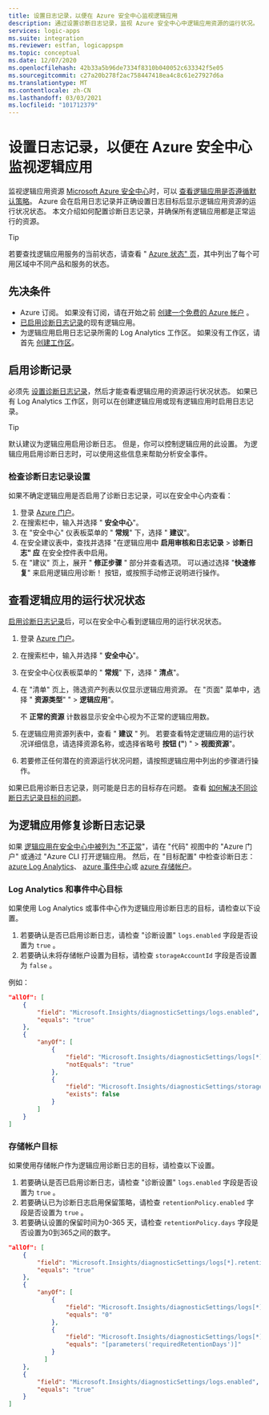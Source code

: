 ```yaml
---
title: 设置日志记录，以便在 Azure 安全中心监视逻辑应用
description: 通过设置诊断日志记录，监视 Azure 安全中心中逻辑应用资源的运行状况。
services: logic-apps
ms.suite: integration
ms.reviewer: estfan, logicappspm
ms.topic: conceptual
ms.date: 12/07/2020
ms.openlocfilehash: 42b33a5b96de7334f8310b040052c633342f5e05
ms.sourcegitcommit: c27a20b278f2ac758447418ea4c8c61e27927d6a
ms.translationtype: MT
ms.contentlocale: zh-CN
ms.lasthandoff: 03/03/2021
ms.locfileid: "101712379"
---
```

# <a name="set-up-logging-to-monitor-logic-apps-in-azure-security-center"></a>设置日志记录，以便在 Azure 安全中心监视逻辑应用

监视逻辑应用资源 [Microsoft Azure 安全中心](../security-center/security-center-introduction.md)时，可以 [查看逻辑应用是否遵循默认策略](#view-logic-apps-health-status)。 Azure 会在启用日志记录并正确设置日志目标后显示逻辑应用资源的运行状况状态。 本文介绍如何配置诊断日志记录，并确保所有逻辑应用都是正常运行的资源。

> [!TIP]
> 若要查找逻辑应用服务的当前状态，请查看 " [Azure 状态" 页](https://status.azure.com/)，其中列出了每个可用区域中不同产品和服务的状态。

## <a name="prerequisites"></a>先决条件

* Azure 订阅。 如果没有订阅，请在开始之前 [创建一个免费的 Azure 帐户](https://azure.microsoft.com/free/) 。
* [已启用诊断日志记录](#enable-diagnostic-logging)的现有逻辑应用。
* 为逻辑应用启用日志记录所需的 Log Analytics 工作区。 如果没有工作区，请首先 [创建工作区](../azure-monitor/logs/quick-create-workspace.md)。

## <a name="enable-diagnostic-logging"></a>启用诊断记录

必须先 [设置诊断日志记录](monitor-logic-apps-log-analytics.md)，然后才能查看逻辑应用的资源运行状况状态。 如果已有 Log Analytics 工作区，则可以在创建逻辑应用或现有逻辑应用时启用日志记录。

> [!TIP]
> 默认建议为逻辑应用启用诊断日志。 但是，你可以控制逻辑应用的此设置。 为逻辑应用启用诊断日志时，可以使用这些信息来帮助分析安全事件。

### <a name="check-diagnostic-logging-setting"></a>检查诊断日志记录设置

如果不确定逻辑应用是否启用了诊断日志记录，可以在安全中心内查看：

1. 登录 [Azure 门户](https://portal.azure.com)。
1. 在搜索栏中，输入并选择 " **安全中心**"。
1. 在 "安全中心" 仪表板菜单的 " **常规**" 下，选择 " **建议**"。
1. 在安全建议表中，查找并选择 "在逻辑应用中 **启用审核和日志记录** &gt; **诊断日志" 应** 在安全控件表中启用。
1. 在 "建议" 页上，展开 " **修正步骤** " 部分并查看选项。 可以通过选择 "**快速修复**" 来启用逻辑应用诊断！ 按钮，或按照手动修正说明进行操作。

## <a name="view-logic-apps-health-status"></a>查看逻辑应用的运行状况状态

[启用诊断日志记录](#enable-diagnostic-logging)后，可以在安全中心看到逻辑应用的运行状况状态。

1. 登录 [Azure 门户](https://portal.azure.com)。
1. 在搜索栏中，输入并选择 " **安全中心**"。
1. 在安全中心仪表板菜单的 " **常规**" 下，选择 " **清点**"。
1. 在 "清单" 页上，筛选资产列表以仅显示逻辑应用资源。 在 "页面" 菜单中，选择 " **资源类型**" " &gt; **逻辑应用**"。

   不 **正常的资源** 计数器显示安全中心视为不正常的逻辑应用数。
1.  在逻辑应用资源列表中，查看 " **建议** " 列。 若要查看特定逻辑应用的运行状况详细信息，请选择资源名称，或选择省略号 **按钮 ("**) " &gt; **视图资源**"。
1.  若要修正任何潜在的资源运行状况问题，请按照逻辑应用中列出的步骤进行操作。

如果已启用诊断日志记录，则可能是日志的目标存在问题。 查看 [如何解决不同诊断日志记录目标的问题](#fix-diagnostic-logging-for-logic-apps)。

## <a name="fix-diagnostic-logging-for-logic-apps"></a>为逻辑应用修复诊断日志记录

如果 [逻辑应用在安全中心中被列为 "不正常](#view-logic-apps-health-status)"，请在 "代码" 视图中的 "Azure 门户" 或通过 "Azure CLI 打开逻辑应用。 然后，在 "目标配置" 中检查诊断日志： [azure Log Analytics](#log-analytics-and-event-hubs-destinations)、 [azure 事件中心](#log-analytics-and-event-hubs-destinations)或 [azure 存储帐户](#storage-account-destination)。

### <a name="log-analytics-and-event-hubs-destinations"></a>Log Analytics 和事件中心目标

如果使用 Log Analytics 或事件中心作为逻辑应用诊断日志的目标，请检查以下设置。 

1. 若要确认是否已启用诊断日志，请检查 "诊断设置" `logs.enabled` 字段是否设置为 `true` 。 
1. 若要确认未将存储帐户设置为目标，请检查 `storageAccountId` 字段是否设置为 `false` 。

例如：

```json
"allOf": [
    {
        "field": "Microsoft.Insights/diagnosticSettings/logs.enabled",
        "equals": "true"
    },
    {
        "anyOf": [
            {
                "field": "Microsoft.Insights/diagnosticSettings/logs[*].retentionPolicy.enabled",
                "notEquals": "true"
            },
            {
                "field": "Microsoft.Insights/diagnosticSettings/storageAccountId",
                "exists": false
            }
        ]
    }
] 
```

### <a name="storage-account-destination"></a>存储帐户目标

如果使用存储帐户作为逻辑应用诊断日志的目标，请检查以下设置。

1. 若要确认是否已启用诊断日志，请检查 "诊断设置" `logs.enabled` 字段是否设置为 `true` 。
1. 若要确认已为诊断日志启用保留策略，请检查 `retentionPolicy.enabled` 字段是否设置为 `true` 。
1. 若要确认设置的保留时间为0-365 天，请检查 `retentionPolicy.days` 字段是否设置为0到365之间的数字。

```json
"allOf": [
    {
        "field": "Microsoft.Insights/diagnosticSettings/logs[*].retentionPolicy.enabled",
        "equals": "true"
    },
    {
        "anyOf": [
            {
                "field": "Microsoft.Insights/diagnosticSettings/logs[*].retentionPolicy.days",
                "equals": "0"
            },
            {
                "field": "Microsoft.Insights/diagnosticSettings/logs[*].retentionPolicy.days",
                "equals": "[parameters('requiredRetentionDays')]"
            }
          ]
    },
    {
        "field": "Microsoft.Insights/diagnosticSettings/logs.enabled",
        "equals": "true"
    }
]
```